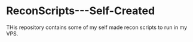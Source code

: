 # ReconScripts---Self-Created
THis repository contains some of my self made recon scripts to run in my VPS.

